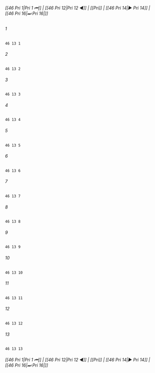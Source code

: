 
###### [[46 Pri 1|Pri 1 ⏮]] | [[46 Pri 12|Pri 12 ◀]] | [[Pri]] | [[46 Pri 14|▶ Pri 14]] | [[46 Pri 16|⏭ Pri 16|]]

###### 1
``` verse
46 13 1 
```
###### 2
``` verse
46 13 2 
```
###### 3
``` verse
46 13 3 
```
###### 4
``` verse
46 13 4 
```
###### 5
``` verse
46 13 5 
```
###### 6
``` verse
46 13 6 
```
###### 7
``` verse
46 13 7 
```
###### 8
``` verse
46 13 8 
```
###### 9
``` verse
46 13 9 
```
###### 10
``` verse
46 13 10 
```
###### 11
``` verse
46 13 11 
```
###### 12
``` verse
46 13 12 
```
###### 13
``` verse
46 13 13 
```

###### [[46 Pri 1|Pri 1 ⏮]] | [[46 Pri 12|Pri 12 ◀]] | [[Pri]] | [[46 Pri 14|▶ Pri 14]] | [[46 Pri 16|⏭ Pri 16|]]

